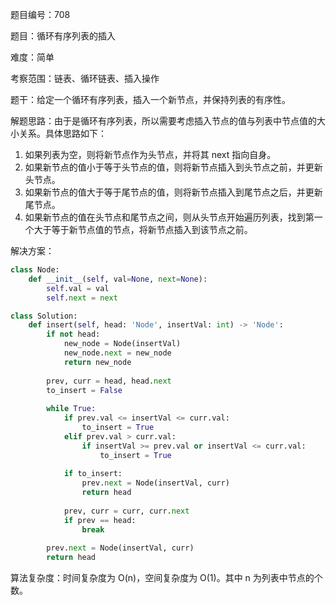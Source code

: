 题目编号：708

题目：循环有序列表的插入

难度：简单

考察范围：链表、循环链表、插入操作

题干：给定一个循环有序列表，插入一个新节点，并保持列表的有序性。

解题思路：由于是循环有序列表，所以需要考虑插入节点的值与列表中节点值的大小关系。具体思路如下：

1. 如果列表为空，则将新节点作为头节点，并将其 next 指向自身。
2. 如果新节点的值小于等于头节点的值，则将新节点插入到头节点之前，并更新头节点。
3. 如果新节点的值大于等于尾节点的值，则将新节点插入到尾节点之后，并更新尾节点。
4. 如果新节点的值在头节点和尾节点之间，则从头节点开始遍历列表，找到第一个大于等于新节点值的节点，将新节点插入到该节点之前。

解决方案：

```python
class Node:
    def __init__(self, val=None, next=None):
        self.val = val
        self.next = next

class Solution:
    def insert(self, head: 'Node', insertVal: int) -> 'Node':
        if not head:
            new_node = Node(insertVal)
            new_node.next = new_node
            return new_node
        
        prev, curr = head, head.next
        to_insert = False
        
        while True:
            if prev.val <= insertVal <= curr.val:
                to_insert = True
            elif prev.val > curr.val:
                if insertVal >= prev.val or insertVal <= curr.val:
                    to_insert = True
            
            if to_insert:
                prev.next = Node(insertVal, curr)
                return head
            
            prev, curr = curr, curr.next
            if prev == head:
                break
        
        prev.next = Node(insertVal, curr)
        return head
```

算法复杂度：时间复杂度为 O(n)，空间复杂度为 O(1)。其中 n 为列表中节点的个数。